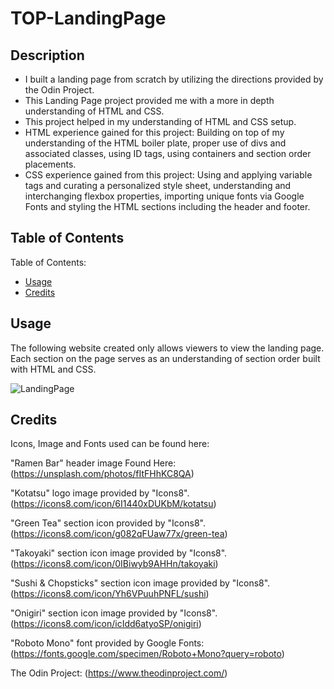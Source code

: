 # TOP-LandingPage

## Description

- I built a landing page from scratch by utilizing the directions provided by the Odin Project.
- This Landing Page project provided me with a more in depth understanding of HTML and CSS. 
- This project helped in my understanding of HTML and CSS setup.
- HTML experience gained for this project: Building on top of my understanding of the HTML boiler plate, proper use of divs and associated classes, using ID tags, using containers and section order placements.
- CSS experience gained from this project: Using and applying variable tags and curating a personalized style sheet, understanding and interchanging flexbox properties, importing unique fonts via Google Fonts and styling the HTML sections including the header and footer.

## Table of Contents

Table of Contents:

- [Usage](#usage)
- [Credits](#credits)

## Usage

The following website created only allows viewers to view the landing page.
Each section on the page serves as an understanding of section order built with HTML and CSS.

![LandingPage]()
  
## Credits

Icons, Image and Fonts used can be found here:

"Ramen Bar" header image Found Here: (https://unsplash.com/photos/fItFHhKC8QA)

"Kotatsu" logo image provided by "Icons8".
(https://icons8.com/icon/6I1440xDUKbM/kotatsu)

"Green Tea" section icon provided by "Icons8".
(https://icons8.com/icon/g082qFUaw77x/green-tea)

"Takoyaki" section icon image provided by "Icons8".
(https://icons8.com/icon/0IBiwyb9AHHn/takoyaki)

"Sushi & Chopsticks" section icon image provided by "Icons8".
(https://icons8.com/icon/Yh6VPuuhPNFL/sushi)

"Onigiri" section icon image provided by "Icons8".
(https://icons8.com/icon/icIdd6atyoSP/onigiri)

"Roboto Mono" font provided by Google Fonts:
(https://fonts.google.com/specimen/Roboto+Mono?query=roboto)

The Odin Project:
(https://www.theodinproject.com/)
